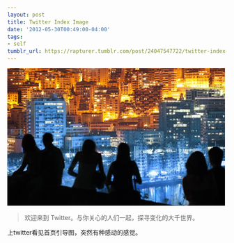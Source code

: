 ```yaml
---
layout: post
title: Twitter Index Image
date: '2012-05-30T00:49:00-04:00'
tags:
- self
tumblr_url: https://rapturer.tumblr.com/post/24047547722/twitter-index-image
---
```

![](/assets/img/tumblr_m4tk0bxqn71r0cnr9.jpg)

> 欢迎来到 Twitter。与你关心的人们一起，探寻变化的大千世界。

上twitter看见首页引导图，突然有种感动的感觉。

